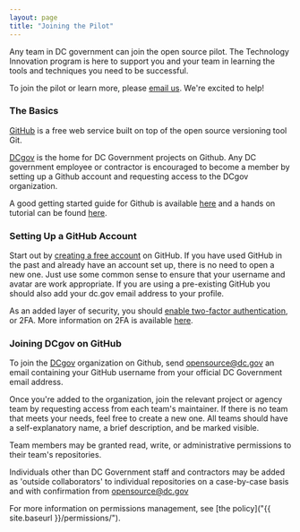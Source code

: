 ```yaml
---
layout: page
title: "Joining the Pilot"
---
```


Any team in DC government can join the open source pilot. The Technology Innovation program is here to support you and your team in learning the tools and techniques you need to be successful.

To join the pilot or learn more, please [email us](mailto:opensource@dc.gov).  We're excited to help!


### The Basics

[GitHub](https://github.com/) is a free web service built on top of the open source versioning tool Git. 

[DCgov](https://github.com/dcgov) is the home for DC Government projects on Github.  Any DC government employee or contractor is encouraged to become a member by setting up a Github account and requesting access to the DCgov organization.

A good getting started guide for Github is available [here](https://18f.gsa.gov/2015/03/03/how-to-use-github-and-the-terminal-a-guide/) and a hands on tutorial can be found [here](https://guides.github.com/activities/hello-world/).

### Setting Up a GitHub Account

Start out by [creating a free account](https://github.com/join) on GitHub. If you have used GitHub in the past and already have an account set up, there is no need to open a new one. Just use some common sense to ensure that your username and avatar are work appropriate. If you are using a pre-existing GitHub you should also add your dc.gov email address to your profile.

As an added layer of security, you should [enable two-factor authentication](https://github.com/settings/security), or 2FA. More information on 2FA is available [here](https://help.github.com/articles/about-two-factor-authentication/).

### Joining DCgov on GitHub

To join the [DCgov](https://github.com/dcgov) organization on Github, send [opensource@dc.gov](mailto:opensource@dc.gov) an email containing your GitHub username from your official DC Government email address.

Once you're added to the organization, join the relevant project or agency team by requesting access from each team's maintainer. If there is no team that meets your needs, feel free to create a new one. All teams should have a self-explanatory name, a brief description, and be marked visible.

Team members may be granted read, write, or administrative permissions to their team's repositories.  

Individuals other than DC Government staff and contractors may be added as 'outside collaborators' to individual repositories on a case-by-case basis and with confirmation from [opensource@dc.gov](mailto:opensource@dc.gov)

For more information on permissions management, see [the policy]("{{ site.baseurl }}/permissions/").
